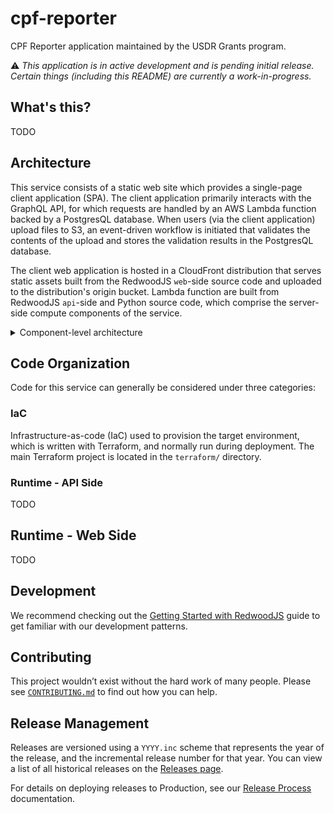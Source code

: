# cpf-reporter

CPF Reporter application maintained by the USDR Grants program.

⚠️ *This application is in active development and is pending initial release.
Certain things (including this README) are currently a work-in-progress.*

## What's this?

TODO

## Architecture

This service consists of a static web site which provides a single-page client application (SPA).
The client application primarily interacts with the GraphQL API,
for which requests are handled by an AWS Lambda function backed by a PostgresQL database.
When users (via the client application) upload files to S3,
an event-driven workflow is initiated that validates the contents of the upload
and stores the validation results in the PostgresQL database.

The client web application is hosted in a CloudFront distribution that serves static assets
built from the RedwoodJS `web`-side source code and uploaded to the distribution's origin bucket.
Lambda function are built from RedwoodJS `api`-side and Python source code,
which comprise the server-side compute components of the service.

<details>
  <summary>Component-level architecture</summary>
  <img src="docs/component-level-architecture.png"/>
</details>


## Code Organization

Code for this service can generally be considered under three categories:

### IaC

Infrastructure-as-code (IaC) used to provision the target environment, which is written with Terraform, and normally run during deployment.
The main Terraform project is located in the `terraform/` directory.

### Runtime - API Side

TODO

## Runtime - Web Side

TODO

## Development

We recommend checking out the [Getting Started with RedwoodJS](./docs/redwood-introduction.md) guide to get familiar with our development patterns.

## Contributing

This project wouldn’t exist without the hard work of many people. Please see [`CONTRIBUTING.md`](./CONTRIBUTING.md) to find out how you can help.

## Release Management

Releases are versioned using a `YYYY.inc` scheme that represents the year of the release, and the incremental release number for that year.
You can view a list of all historical releases on the [Releases page](https://github.com/usdigitalresponse/cpf-reporter/releases).

For details on deploying releases to Production, see our [Release Process](./docs/releasing.md) documentation.
